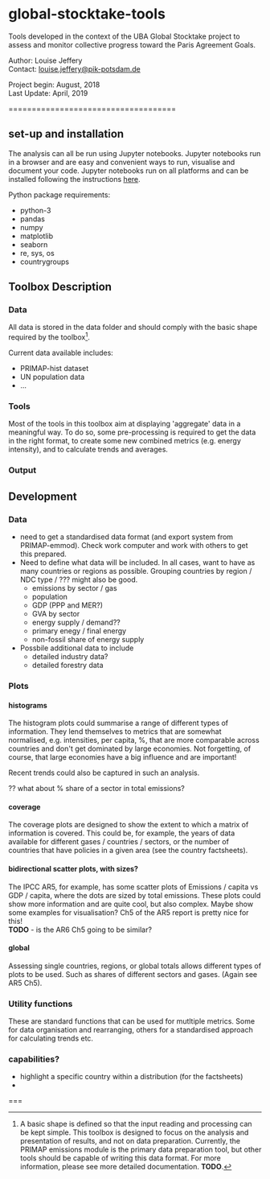 # global-stocktake-tools

Tools developed in the context of the UBA Global Stocktake project to assess and monitor collective progress toward the Paris Agreement Goals. 

Author: Louise Jeffery  
Contact: louise.jeffery@pik-potsdam.de

Project begin: August, 2018  
Last Update: April, 2019

====================================

## set-up and installation

The analysis can all be run using Jupyter notebooks. Jupyter notebooks run in a browser and are easy and convenient ways to run, visualise and document your code. Jupyter notebooks run on all platforms and can be installed following the instructions [here](https://jupyter.org/install). 

Python package requirements:

* python-3
* pandas
* numpy
* matplotlib
* seaborn
* re, sys, os
* countrygroups



## Toolbox Description

### Data

All data is stored in the data folder and should comply with the basic shape required by the toolbox[^1].

Current data available includes:  

* PRIMAP-hist dataset 
* UN population data
* ...


### Tools

Most of the tools in this toolbox aim at displaying 'aggregate' data in a meaningful way. To do so, some pre-processing is required to get the data in the right format, to create some new combined metrics (e.g. energy intensity), and to calculate trends and averages. 


### Output



 
 
## Development

### Data
* need to get a standardised data format (and export system from PRIMAP-emmod). Check work computer and work with others to get this prepared. 
* Need to define what data will be included. In all cases, want to have as many countries or regions as possible. Grouping countries by region / NDC type / ??? might also be good.
	* emissions by sector / gas
	* population
	* GDP (PPP and MER?)
	* GVA by sector
	* energy supply / demand??
	* primary enegy / final energy
	* non-fossil share of energy supply
* Possbile additional data to include 
	* detailed industry data?
	* detailed forestry data

	
	
### Plots

#### histograms

The histogram plots could summarise a range of different types of information. They lend themselves to metrics that are somewhat normalised, e.g. intensities, per capita, %, that are more comparable across countries and don't get dominated by large economies. Not forgetting, of course, that large economies have a big influence and are important! 

Recent trends could also be captured in such an analysis. 

?? what about % share of a sector in total emissions?

#### coverage
The coverage plots are designed to show the extent to which a matrix of information is covered. This could be, for example, the years of data available for different gases / countries / sectors, or the number of countries that have policies in a given area (see the country factsheets). 

#### bidirectional scatter plots, with sizes?

The IPCC AR5, for example, has some scatter plots of Emissions / capita vs GDP / capita, where the dots are sized by total emissions. These plots could show more information and are quite cool, but also complex. Maybe show some examples for visualisation? Ch5 of the AR5 report is pretty nice for this!  
**TODO** - is the AR6 Ch5 going to be similar?

#### global
Assessing single countries, regions, or global totals allows different types of plots to be used. Such as shares of different sectors and gases. (Again see AR5 Ch5). 


### Utility functions
	
These are standard functions that can be used for mutltiple metrics. Some for data organisation and rearranging, others for a standardised approach for calculating trends etc. 

	
	
### capabilities?
* highlight a specific country within a distribution (for the factsheets)
* 



===

[^1]: A basic shape is defined so that the input reading and processing can be kept simple. This toolbox is designed to focus on the analysis and presentation of results, and not on data preparation. Currently, the PRIMAP emissions module is the primary data preparation tool, but other tools should be capable of writing this data format. For more information, please see more detailed documentation. **TODO**. 
 
